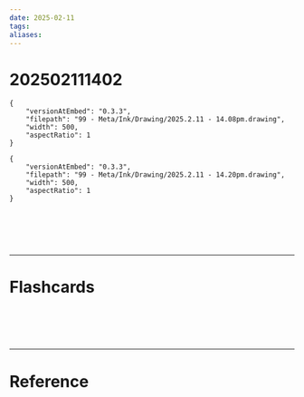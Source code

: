 ```yaml
---
date: 2025-02-11
tags: 
aliases:
---
```

# 202502111402

```handdrawn-ink
{
	"versionAtEmbed": "0.3.3",
	"filepath": "99 - Meta/Ink/Drawing/2025.2.11 - 14.08pm.drawing",
	"width": 500,
	"aspectRatio": 1
}
```


```handdrawn-ink
{
	"versionAtEmbed": "0.3.3",
	"filepath": "99 - Meta/Ink/Drawing/2025.2.11 - 14.20pm.drawing",
	"width": 500,
	"aspectRatio": 1
}
```


# ‌
---
# Flashcards


# ‌
---
# Reference
